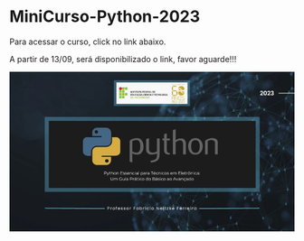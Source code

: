 # MiniCurso-Python-2023
Para acessar o curso, click no link abaixo.

A partir de 13/09, será disponibilizado o link, favor aguarde!!!

<p float="left">
<img src="https://github.com/FFabricio/MiniCurso-Python-2023/blob/40ada4b5ef8284f2d5750fef109cea79a536b88e/capa.jpg" widht="200"/>
</p>
